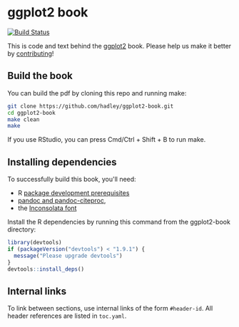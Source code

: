 # ggplot2 book

[![Build Status](https://travis-ci.org/hadley/ggplot2-book.png?branch=master)](https://travis-ci.org/hadley/ggplot2-book)

This is code and text behind the [ggplot2](http://ggplot2.org/book/) book. Please help us make it better by [contributing](https://github.com/hadley/ggplot2-book/blob/master/contributing.md)!

## Build the book

You can build the pdf by cloning this repo and running make:

```bash
git clone https://github.com/hadley/ggplot2-book.git
cd ggplot2-book
make clean
make
```

If you use RStudio, you can press Cmd/Ctrl + Shift + B to run make.

## Installing dependencies

To successfully build this book, you'll need:

* R [package development prerequisites](https://support.rstudio.com/hc/en-us/articles/200486498-Package-Development-Prerequisites)
* [pandoc and pandoc-citeproc](http://pandoc.org/installing.html),
* the [Inconsolata font](http://www.ctan.org/tex-archive/fonts/inconsolata/)

Install the R dependencies by running this command from the ggplot2-book directory:

```r
library(devtools)
if (packageVersion("devtools") < "1.9.1") {
  message("Please upgrade devtools")
}
devtools::install_deps()
```

## Internal links

To link between sections, use internal links of the form `#header-id`.
All header references are listed in `toc.yaml`.

